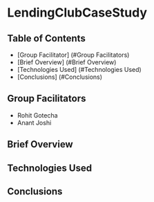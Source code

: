 # LendingClubCaseStudy

## Table of Contents
* [Group Facilitator] (#Group Facilitators)
* [Brief Overview] (#Brief Overview)
* [Technologies Used] (#Technologies Used)
* [Conclusions] (#Conclusions)


## Group Facilitators
* Rohit Gotecha
* Anant Joshi

## Brief Overview


## Technologies Used


## Conclusions


